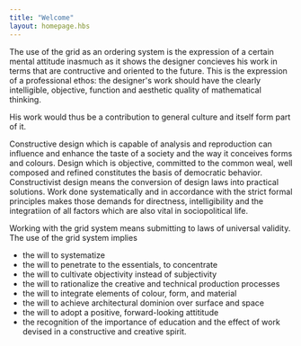 ```yaml
---
title: "Welcome"
layout: homepage.hbs
---
```


The use of the grid as an ordering system is the expression of a certain mental attitude inasmuch as it shows the designer concieves his work in terms that are contructive and oriented to the future. This is the expression of a professional ethos: the designer's work should have the clearly intelligible, objective, function and aesthetic quality of mathematical thinking.

His work would thus be a contribution to general culture and itself form part of it.

Constructive design which is capable of analysis and reproduction can influence and enhance the taste of a society and the way it conceives forms and colours. Design which is objective, committed to the common weal, well composed and refined constitutes the basis of democratic behavior. Constructivist design means the conversion of design laws into practical solutions. Work done systematically and in accordance with the strict formal principles makes those demands for directness, intelligibility and the integratiion of all factors which are also vital in sociopolitical life.

Working with the grid system means submitting to laws of universal validity. The use of the grid system implies
- the will to systematize
- the will to penetrate to the essentials, to concentrate
- the will to cultivate objectivity instead of subjectivity
- the will to rationalize the creative and technical production processes
- the will to integrate elements of colour, form, and material
- the will to achieve architectural dominion over surface and space
- the will to adopt a positive, forward-looking attititude
- the recognition of the importance of education and the effect of work devised in a constructive and creative spirit.